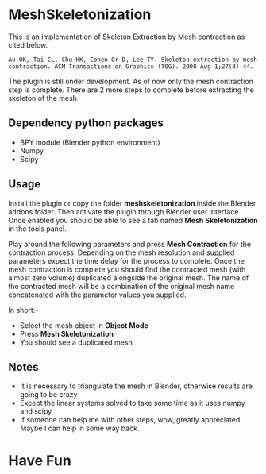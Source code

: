 # MeshSkeletonization
This is an implementation of Skeleton Extraction by Mesh contraction as cited below. 

```
Au OK, Tai CL, Chu HK, Cohen-Or D, Lee TY. Skeleton extraction by mesh contraction. ACM Transactions on Graphics (TOG). 2008 Aug 1;27(3):44.
```

The plugin is still under development. As of now only the mesh contraction step is complete. There are 2 more steps to complete before extracting the skeleton of the mesh

Dependency python packages
--------------------------

- BPY module (Blender python environment)
- Numpy
- Scipy

Usage
-----

Install the plugin or copy the folder **meshskeletonization** inside the Blender addons folder. Then activate the plugin through Blender user interface. Once enabled you should be able to see a tab named **Mesh Skeletonization** in the tools panel.

Play around the following parameters and press **Mesh Contraction** for the contraction process. Depending on the mesh resolution and supplied parameters expect the time delay for the process to complete. Once the mesh contraction is complete you should find the contracted mesh (with almost zero volume) duplicated alongside the original mesh. The name of the contracted mesh will be a combination of the original mesh name concatenated with the parameter values you supplied. 

In short:-

- Select the mesh object in **Object Mode**
- Press **Mesh Skeletonization**
- You should see a duplicated mesh

Notes
-----

- It is necessary to triangulate the mesh in Blender, otherwise results are going to be crazy
- Except the linear systems solved to take some time as it uses numpy and scipy
- If someone can help me with other steps, wow, greatly appreciated. Maybe I can help in some way back.

# Have Fun
